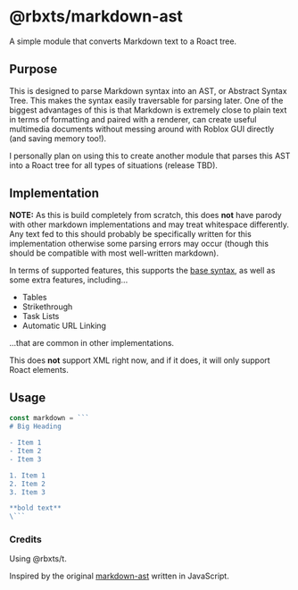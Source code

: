 # @rbxts/markdown-ast

A simple module that converts Markdown text to a Roact tree.

## Purpose

This is designed to parse Markdown syntax into an AST, or Abstract Syntax Tree. This makes the syntax easily traversable for parsing later. One of the biggest advantages of this is that Markdown is extremely close to plain text in terms of formatting and paired with a renderer, can create useful multimedia documents without messing around with Roblox GUI directly (and saving memory too!).

I personally plan on using this to create another module that parses this AST into a Roact tree for all types of situations (release TBD).

## Implementation

**NOTE:** As this is build completely from scratch, this does **not** have parody with other markdown implementations and may treat whitespace differently. Any text fed to this should probably be specifically written for this implementation otherwise some parsing errors may occur (though this should be compatible with most well-written markdown).

In terms of supported features, this supports the [base syntax](https://www.markdownguide.org/basic-syntax/), as well as some extra features, including...

- Tables
- Strikethrough
- Task Lists
- Automatic URL Linking

...that are common in other implementations.

This does **not** support XML right now, and if it does, it will only support Roact elements.

## Usage

```typescript
const markdown = ```
# Big Heading

- Item 1
- Item 2
- Item 3

1. Item 1
2. Item 2
3. Item 3

**bold text**
\```
```

### Credits

Using @rbxts/t.

Inspired by the original [markdown-ast](https://github.com/aleclarson/markdown-ast) written in JavaScript.